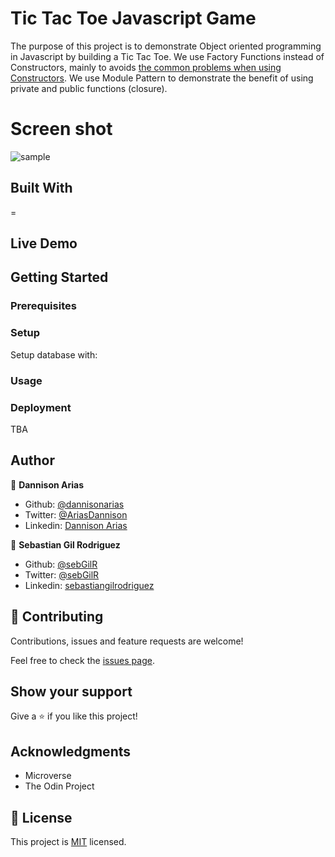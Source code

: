 # Tic Tac Toe Javascript Game

The purpose of this project is to demonstrate Object oriented programming in Javascript by building a Tic Tac Toe. We use Factory Functions instead of Constructors, mainly to avoids [the common problems when using Constructors](http://programmersought.com/article/1489923583/;jsessionid=F19A3E3A71789826419AE74550D104A2). We use Module Pattern to demonstrate the benefit of using private and public functions (closure). 

# Screen shot
![sample](ss.png)

## Built With

=
## Live Demo


## Getting Started



### Prerequisites



### Setup

Setup database with:
### Usage
### Deployment

TBA

## Author

👤 **Dannison Arias**

- Github: [@dannisonarias](https://github.com/dannisonarias)
- Twitter: [@AriasDannison](https://twitter.com/AriasDannison)
- Linkedin: [Dannison Arias](https://www.linkedin.com/in/dannison-arias-777919190/)

👤 **Sebastian Gil Rodriguez**

- Github: [@sebGilR](https://github.com/sebGilR)
- Twitter: [@sebGilR](https://twitter.com/sebGilR)
- Linkedin: [sebastiangilrodriguez](https://www.linkedin.com/in/sebastiangilrodriguez)
## 🤝 Contributing

Contributions, issues and feature requests are welcome!

Feel free to check the [issues page](issues/).

## Show your support

Give a ⭐️ if you like this project!

## Acknowledgments

- Microverse
- The Odin Project

## 📝 License

This project is [MIT](./license.md) licensed.
